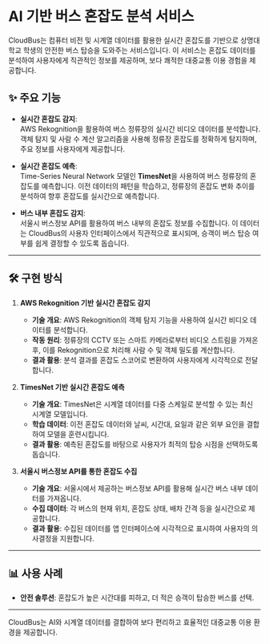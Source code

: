 # AI 기반 버스 혼잡도 분석 서비스

CloudBus는 컴퓨터 비전 및 시계열 데이터를 활용한 실시간 혼잡도를 기반으로 상명대학교 학생의 안전한 버스 탑승을 도와주는 서비스입니다. 이 서비스는 혼잡도 데이터를 분석하여 사용자에게 직관적인 정보를 제공하며, 보다 쾌적한 대중교통 이용 경험을 제공합니다.

## ✨ 주요 기능
- **실시간 혼잡도 감지**:  
  AWS Rekognition을 활용하여 버스 정류장의 실시간 비디오 데이터를 분석합니다. 객체 탐지 및 사람 수 계산 알고리즘을 사용해 정류장 혼잡도를 정확하게 탐지하며, 주요 정보를 사용자에게 제공합니다.

- **실시간 혼잡도 예측**:  
  Time-Series Neural Network 모델인 **TimesNet**을 사용하여 버스 정류장의 혼잡도를 예측합니다. 이전 데이터의 패턴을 학습하고, 정류장의 혼잡도 변화 추이를 분석하여 향후 혼잡도를 실시간으로 예측합니다.

- **버스 내부 혼잡도 감지**:  
  서울시 버스정보 API를 활용하여 버스 내부의 혼잡도 정보를 수집합니다. 이 데이터는 CloudBus의 사용자 인터페이스에서 직관적으로 표시되며, 승객이 버스 탑승 여부를 쉽게 결정할 수 있도록 돕습니다.

---

## 🛠 구현 방식
1. **AWS Rekognition 기반 실시간 혼잡도 감지**  
   - **기술 개요**: AWS Rekognition의 객체 탐지 기능을 사용하여 실시간 비디오 데이터를 분석합니다.  
   - **작동 원리**: 정류장의 CCTV 또는 스마트 카메라로부터 비디오 스트림을 가져온 후, 이를 Rekognition으로 처리해 사람 수 및 객체 밀도를 계산합니다.  
   - **결과 활용**: 분석 결과를 혼잡도 스코어로 변환하여 사용자에게 시각적으로 전달합니다.

2. **TimesNet 기반 실시간 혼잡도 예측**  
   - **기술 개요**: TimesNet은 시계열 데이터를 다중 스케일로 분석할 수 있는 최신 시계열 모델입니다.  
   - **학습 데이터**: 이전 혼잡도 데이터와 날씨, 시간대, 요일과 같은 외부 요인을 결합하여 모델을 훈련시킵니다.  
   - **결과 활용**: 예측된 혼잡도를 바탕으로 사용자가 최적의 탑승 시점을 선택하도록 돕습니다.

3. **서울시 버스정보 API를 통한 혼잡도 수집**  
   - **기술 개요**: 서울시에서 제공하는 버스정보 API를 활용해 실시간 버스 내부 데이터를 가져옵니다.  
   - **수집 데이터**: 각 버스의 현재 위치, 혼잡도 상태, 배차 간격 등을 실시간으로 제공합니다.  
   - **결과 활용**: 수집된 데이터를 앱 인터페이스에 시각적으로 표시하여 사용자의 의사결정을 지원합니다.

---

## 📊 사용 사례
- **안전 솔루션**: 혼잡도가 높은 시간대를 피하고, 더 적은 승객이 탑승한 버스를 선택.
---

CloudBus는 AI와 시계열 데이터를 결합하여 보다 편리하고 효율적인 대중교통 이용 환경을 제공합니다.

